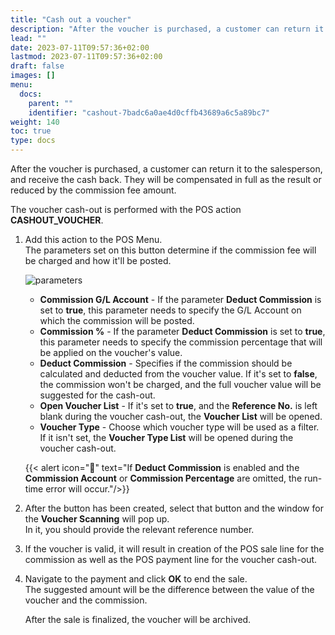 ```yaml
---
title: "Cash out a voucher"
description: "After the voucher is purchased, a customer can return it to the salesperson, and receive the cash back. They will be compensated in full as the result or reduced by the commission fee amount."
lead: ""
date: 2023-07-11T09:57:36+02:00
lastmod: 2023-07-11T09:57:36+02:00
draft: false
images: []
menu:
  docs:
    parent: ""
    identifier: "cashout-7badc6a0ae4d0cffb43689a6c5a89bc7"
weight: 140
toc: true
type: docs
---
```


After the voucher is purchased, a customer can return it to the salesperson, and receive the cash back. They will be compensated in full as the result or reduced by the commission fee amount.

The voucher cash-out is performed with the POS action **CASHOUT_VOUCHER**.

1. Add this action to the POS Menu.      
   The parameters set on this button determine if the commission fee will be charged and how it'll be posted.

    ![parameters](Cashout_parameters.png)

   - **Commission G/L Account** - If the parameter **Deduct Commission** is set to **true**, this parameter needs to specify the G/L Account on which the commission will be posted.
   - **Commission %** - If the parameter **Deduct Commission** is set to **true**, this parameter needs to specify the commission percentage that will be applied on the voucher's value.
   - **Deduct Commission** - Specifies if the commission should be calculated and deducted from the voucher value. If it's set to **false**, the commission won't be charged, and the full voucher value will be suggested for the cash-out.
   - **Open Voucher List** - If it's set to **true**, and the **Reference No.** is left blank during the voucher cash-out, the **Voucher List** will be opened.
   - **Voucher Type** - Choose which voucher type will be used as a filter. If it isn't set, the **Voucher Type List** will be opened during the voucher cash-out.

    {{< alert icon="📝" text="If <b>Deduct Commission</b> is enabled and the <b>Commission Account</b> or <b>Commission Percentage</b> are omitted, the run-time error will occur."/>}}

2. After the button has been created, select that button and the window for the **Voucher Scanning** will pop up.      
   In it, you should provide the relevant reference number.

3. If the voucher is valid, it will result in creation of the POS sale line for the commission as well as the POS payment line for the voucher cash-out.
4. Navigate to the payment and click **OK** to end the sale.      
   The suggested amount will be the difference between the value of the voucher and the commission.

   After the sale is finalized, the voucher will be archived.